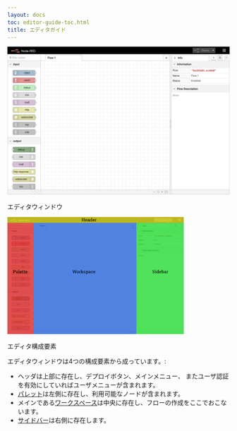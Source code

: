 ```yaml
---
layout: docs
toc: editor-guide-toc.html
title: エディタガイド
---
```


<div class="figure">
  <img src="images/editor-default.png" alt="Editor window">
  <p class="caption">エディタウィンドウ</p>
</div>

<div style="width: 400px" class="figure align-right">
  <img src="images/editor-default-components.png" alt="Editor components">
  <p class="caption">エディタ構成要素</p>
</div>

エディタウィンドウは4つの構成要素から成っています。:

 - ヘッダは上部に存在し、デプロイボタン、メインメニュー、 
   またユーザ認証を有効にしていればユーザメニューが含まれます。
 - [パレット](palette)は左側に存在し、利用可能なノードが含まれます。
 - メインである[ワークスペース](workspace)は中央に存在し、フローの作成をここでおこないます。
 - [サイドバー](sidebar)は右側に存在します。
